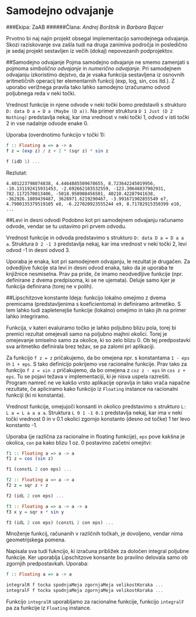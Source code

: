 # **Samodejno odvajanje**
###Ekipa: ZaAB
######Člana: *Andrej Borštnik* in *Barbara Bajcer*

Prvotno bi naj najin projekt obsegal implementacijo samodejnega odvajanja. Skozi raziskovanje sva zašla tudi na druga zanimiva področja in posledično je sedaj projekt sestavljen iz večih (dokaj) nepovezanih podprojektov.

##Samodejno odvajanje
Pojma samodejno odvajanje ne smemo zamenjati s pojmoma *simbolično odvajanje* in *numerično odvajanje*. Pri samodejnem odvajanju izkoristimo dejstvo, da je vsaka funkcija sestavljena iz osnovnih aritmetičnih operacij ter elementarnih funkcij (exp, log, sin, cos itd.). Z uporabo verižnega pravila tako lahko samodejno izračunamo odvod poljubnega reda v neki točki.

Vrednost funkcije in njene odvode v neki točki bomo predstavili s strukturo `D: data D a = D a (Maybe (D a))`. Na primer struktura `D 1 Just (D 2 Nothing)` predstavlja nekaj, kar ima vrednost v neki točki 1, odvod v isti točki 2 in vse nadalnje odvode enake 0.

Uporaba (overdnotimo funkcijo v točki 1):
```haskell
f :: Floating a => a -> a
f z = (exp z) / z + 2 * (sqr z) * sin z

f (idD 1) ... 
```
Rezlutat:
```
4.401223798074838, 4.4464885509678655, 8.723642245019956, 
-10.131192415931453, -2.692662103532559, -123.30646837902931, 
782.1172570013406, -5018.950908456501, 40210.42287941638, 
-362926.1809439487, 3628971.6219290467, -3.991671902855549 e7, 
4.7900135379519105 e8, -6.227020923555244 e9, 8.71782915350399 e10, ...
```


##Levi in desni odvodi
Podobno kot pri samodejnem odvajanju računamo odvode, vendar se tu ustavimo pri prvem odvodu. 

Vrednost funkcije in odvoda predstavimo s strukturo `D: data D a = D a a a`. Struktura `D 2 -1 3` predstavlja nekaj, kar ima vrednost v neki točki 2, levi odvod -1 in desni odvod 3.

Uporaba je enaka, kot pri samodejnem odvajanju, le rezultat je drugačen. Za odvedljive fukcije sta levi in desni odvod enaka, tako da je uporaba te knjižnice nesmiselna. Prav pa pride, če imamo neodvedljive funkcije (npr. definirane z dvema predpisoma, ki se ne ujemata). Deluje samo kjer je funkcija definirana (torej ne v polih).



##Lipschitzove konstante
Ideja: funkcijo lokalno omejimo z dvema premicama (predstavljenima s koeficientoma) in definiramo aritmetiko. S tem lahko tudi zapletenejše funkcije (lokalno) omejimo in tako jih na primer lahko integriramo.

Funkcija, v kateri evaluiramo točko je lahko poljubno blizu pola, torej bi premici rezultat omejevali samo na poljubno majhni okolici. Torej je omejevanje smiselno samo za okolice, ki so zelo blizu 0. Ob tej predpostavki sva aritmetiko definirala brez težav, se pa zalomi pri aplikaciji. 

Za funkcijo `f z = z` pričakujemo, da bo omejena npr. s konstantama `1 - eps` in `1 + eps`. S tako definicijo pokrijemo vse racionalne funkcije. Prav tako za funkcijo `f z = sin z` pričakujemo, da bo omejena z `coz z - eps` in `cos z + eps`. Tu se pojavi težava v implementaciji, ki je nisva uspela razrešiti. Program namreč ne ve kakšo vrsto aplikacije opravlja in tako vrača napačne rezultate, če apliciramo kako funkcijo iz `Floating` instance na racionalni funkciji (ki ni konstanta).

Vrednost funkcije, omejujoči konsanti in okolico predstavimo s strukturo `L: L a = L a a a a`. Struktura `L 0 1 -1 0.1` predstavlja nekaj, kar ima v neki točki vrednost 0 in v 0.1 okolici zgornjo konstanto (desno od točke) 1 ter levo konstanto -1.

Uporaba (je različna za racionalne in floating funkcije), `eps` pove kakšna je okolica, `con` pa kako blizu
1 oz. 0 postavimo začetni omejitvi:
```haskell
f1 :: Floating a => a -> a
f1 z = cos (sin z)

f1 (constL 2 con eps) ...

f2 :: Floating a => a -> a
f2 z = sqr z + z

f2 (idL 2 con eps) ...

f3 :: Floating a => a -> a -> a
f3 x y = sqr x * sin y

f3 (idL 2 con eps) (constL 2 con eps) ...
```
Množenje funkcij, računanih v različnih točkah, je dovoljeno, vendar nima geometrijskega pomena.

Napisala sva tudi fukncijo, ki izračuna približek za določen integral poljubne funkcije. Ker uporablja Lipschitzove konsante bo pravilno delovala samo ob zgornjih predpostavkah. 
Uporaba:
```haskell
f :: Floating a => a -> a

integralR f tocka spodnjaMeja zgornjaMeja velikostKoraka ...
integralF f tocka spodnjaMeja zgornjaMeja velikostKoraka ...
```
Funkcijo `integralR` uporabljamo za racionalne funkcije, funkcijo `integralF` pa za funkcije iz `Floating` instance.

